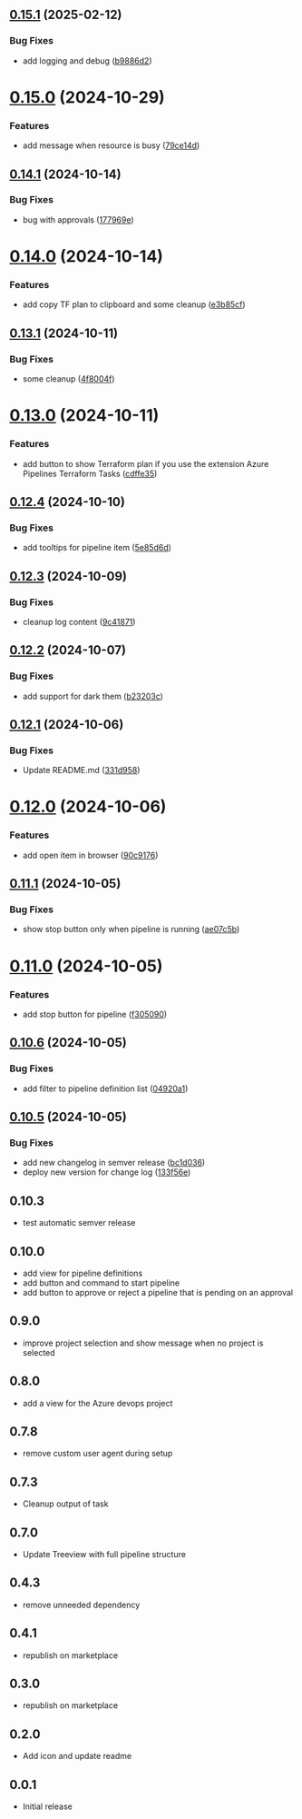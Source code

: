## [0.15.1](https://github.com/damhau/azdo-pipeline-explorer/compare/v0.15.0...v0.15.1) (2025-02-12)


### Bug Fixes

* add logging and debug ([b9886d2](https://github.com/damhau/azdo-pipeline-explorer/commit/b9886d2aae212a47afd339a19f1f11e3756a3fc8))

# [0.15.0](https://github.com/damhau/azdo-pipeline-explorer/compare/v0.14.1...v0.15.0) (2024-10-29)


### Features

* add message when resource is busy ([79ce14d](https://github.com/damhau/azdo-pipeline-explorer/commit/79ce14d9e265c9a6a89d73bc87487ac34bd3b7cb))

## [0.14.1](https://github.com/damhau/azdo-pipeline-explorer/compare/v0.14.0...v0.14.1) (2024-10-14)


### Bug Fixes

* bug with approvals ([177969e](https://github.com/damhau/azdo-pipeline-explorer/commit/177969edf211b98930918b53398a1789c58ebc08))

# [0.14.0](https://github.com/damhau/azdo-pipeline-explorer/compare/v0.13.1...v0.14.0) (2024-10-14)


### Features

* add copy TF plan to clipboard and some cleanup ([e3b85cf](https://github.com/damhau/azdo-pipeline-explorer/commit/e3b85cff4cec5954f7242011a819d7b9ae38254f))

## [0.13.1](https://github.com/damhau/azdo-pipeline-explorer/compare/v0.13.0...v0.13.1) (2024-10-11)


### Bug Fixes

* some cleanup ([4f8004f](https://github.com/damhau/azdo-pipeline-explorer/commit/4f8004f83f7cc2a3bdd3433ceb9f5e1c0212e8ad))

# [0.13.0](https://github.com/damhau/azdo-pipeline-explorer/compare/v0.12.4...v0.13.0) (2024-10-11)


### Features

* add button to show Terraform plan if you use the extension Azure Pipelines Terraform Tasks ([cdffe35](https://github.com/damhau/azdo-pipeline-explorer/commit/cdffe3549c523875f5496ea3101b1e58340a014f))

## [0.12.4](https://github.com/damhau/azdo-pipeline-explorer/compare/v0.12.3...v0.12.4) (2024-10-10)


### Bug Fixes

* add tooltips for pipeline item ([5e85d6d](https://github.com/damhau/azdo-pipeline-explorer/commit/5e85d6dfc7f111eb3e6bf7f1e14f1e8bb0b1cc13))

## [0.12.3](https://github.com/damhau/azdo-pipeline-explorer/compare/v0.12.2...v0.12.3) (2024-10-09)


### Bug Fixes

* cleanup log content ([9c41871](https://github.com/damhau/azdo-pipeline-explorer/commit/9c41871ce218836ff81c0029ebc02c28da9da85e))

## [0.12.2](https://github.com/damhau/azdo-pipeline-explorer/compare/v0.12.1...v0.12.2) (2024-10-07)


### Bug Fixes

* add support for dark them ([b23203c](https://github.com/damhau/azdo-pipeline-explorer/commit/b23203cc02b3b6f9691bee74ea167f5e741ec883))

## [0.12.1](https://github.com/damhau/azdo-pipeline-explorer/compare/v0.12.0...v0.12.1) (2024-10-06)


### Bug Fixes

* Update README.md ([331d958](https://github.com/damhau/azdo-pipeline-explorer/commit/331d958b6501ec51dbeffe7be6f871d0c23275ae))

# [0.12.0](https://github.com/damhau/azdo-pipeline-explorer/compare/v0.11.1...v0.12.0) (2024-10-06)


### Features

* add open item in browser ([90c9176](https://github.com/damhau/azdo-pipeline-explorer/commit/90c9176428565891783b7274c4e4cf9bdf869ce1))

## [0.11.1](https://github.com/damhau/azdo-pipeline-explorer/compare/v0.11.0...v0.11.1) (2024-10-05)


### Bug Fixes

* show stop button only when pipeline is running ([ae07c5b](https://github.com/damhau/azdo-pipeline-explorer/commit/ae07c5b90ba9558ae3eb4762d1f9c21c17059ef9))

# [0.11.0](https://github.com/damhau/azdo-pipeline-explorer/compare/v0.10.6...v0.11.0) (2024-10-05)


### Features

* add stop button for pipeline ([f305090](https://github.com/damhau/azdo-pipeline-explorer/commit/f305090031f300ac7b70246264eb18a8d4e0361c))

## [0.10.6](https://github.com/damhau/azdo-pipeline-explorer/compare/v0.10.5...v0.10.6) (2024-10-05)


### Bug Fixes

* add filter to pipeline definition list ([04920a1](https://github.com/damhau/azdo-pipeline-explorer/commit/04920a192c8d01d7da010845bb0e12c6d273b522))

## [0.10.5](https://github.com/damhau/azdo-pipeline-explorer/compare/v0.10.4...v0.10.5) (2024-10-05)


### Bug Fixes

* add new changelog in semver release ([bc1d036](https://github.com/damhau/azdo-pipeline-explorer/commit/bc1d036c16cc1f6b37d643eec1cdf6c097e13e48))
* deploy new version for change log ([133f56e](https://github.com/damhau/azdo-pipeline-explorer/commit/133f56e912385ea163b2ca51e8f1cae127f45ab8))

## 0.10.3

- test automatic semver release

## 0.10.0

- add view for pipeline definitions
- add button and command to start pipeline
- add button to approve or reject a pipeline that is pending on an approval

## 0.9.0

- improve project selection and show message when no project is selected

## 0.8.0

- add a view for the Azure devops project


## 0.7.8

- remove custom user agent during setup

## 0.7.3

- Cleanup output of task

## 0.7.0

- Update Treeview with full pipeline structure

## 0.4.3

- remove unneeded dependency

## 0.4.1

- republish on marketplace

## 0.3.0

- republish on marketplace

## 0.2.0

- Add icon and update readme

## 0.0.1

- Initial release
